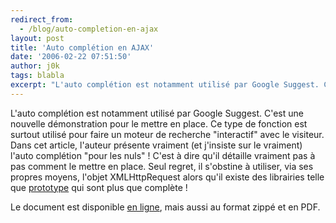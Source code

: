 ```yaml
---
redirect_from:
  - /blog/auto-completion-en-ajax
layout: post
title: 'Auto complétion en AJAX'
date: '2006-02-22 07:51:50'
author: j0k
tags: blabla
excerpt: "L'auto complétion est notamment utilisé par Google Suggest. C'est une nouvelle démonstration pour le mettre en place. Ce type de fonction est surtout utilisé pour faire un moteur de recherche &quot;interactif&quot; avec le visiteur.     \nDans cet article, l'auteur présente vraiment (et j'insiste sur le vraiment) l'auto complétion &quot;pour les nuls&quot; !      …"
---
```


L'auto complétion est notamment utilisé par Google Suggest. C'est une nouvelle démonstration pour le mettre en place. Ce type de fonction est surtout utilisé pour faire un moteur de recherche &quot;interactif&quot; avec le visiteur.
Dans cet article, l'auteur présente vraiment (et j'insiste sur le vraiment) l'auto complétion &quot;pour les nuls&quot; ! C'est à dire qu'il détaille vraiment pas à pas comment le mettre en place. Seul regret, il s'obstine à utiliser, via ses propres moyens, l'objet XMLHttpRequest alors qu'il existe des librairies telle que [prototype](http://www.j0k3r.net/news-utiliser-la-bibliotheque-ajax-prototype-js-979.html) qui sont plus que complète !

Le document est disponible [en ligne](http://dcabasson.developpez.com/articles/javascript/ajax/ajax-autocompletion-pas-a-pas/), mais aussi au format zippé et en PDF.
